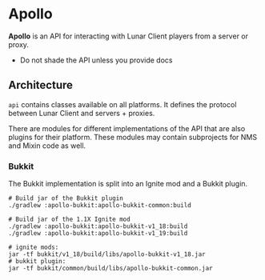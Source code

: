 # Apollo

**Apollo** is an API for interacting with Lunar Client players from a server or proxy.

* Do not shade the API unless you provide docs


## Architecture

`api` contains classes available on all platforms. It defines the protocol between Lunar Client and servers + proxies.

There are modules for different implementations of the API that are also plugins for their platform.
These modules may contain subprojects for NMS and Mixin code as well.

### Bukkit

The Bukkit implementation is split into an Ignite mod and a Bukkit plugin.

```shell
# Build jar of the Bukkit plugin
./gradlew :apollo-bukkit:apollo-bukkit-common:build

# Build jar of the 1.1X Ignite mod
./gradlew :apollo-bukkit:apollo-bukkit-v1_18:build
./gradlew :apollo-bukkit:apollo-bukkit-v1_19:build

# ignite mods:
jar -tf bukkit/v1_18/build/libs/apollo-bukkit-v1_18.jar
# bukkit plugin:
jar -tf bukkit/common/build/libs/apollo-bukkit-common.jar
```
